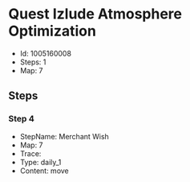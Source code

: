 # Quest Izlude Atmosphere Optimization

- Id: 1005160008
- Steps: 1
- Map: 7

## Steps

### Step 4
- StepName:  Merchant Wish
- Map:  7
- Trace:  
- Type:  daily_1
- Content:  move


